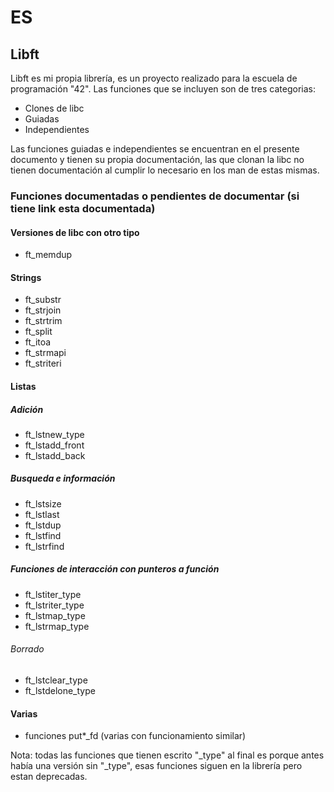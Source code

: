 # ES
## Libft
Libft es mi propia librería, es un proyecto realizado para la escuela de programación "42".
Las funciones que se incluyen son de tres categorias:
- Clones de libc
- Guiadas
- Independientes

Las funciones guiadas e independientes se encuentran en el presente documento y tienen su propia documentación, las que clonan la libc no tienen documentación al cumplir lo necesario en los man de estas mismas.
### Funciones documentadas o pendientes de documentar (si tiene link esta documentada)
#### Versiones de libc con otro tipo
* ft_memdup
#### Strings
* ft_substr
* ft_strjoin
* ft_strtrim
* ft_split
* ft_itoa
* ft_strmapi
* ft_striteri
#### Listas
##### Adición
* ft_lstnew_type
* ft_lstadd_front
* ft_lstadd_back
##### Busqueda e información
* ft_lstsize
* ft_lstlast
* ft_lstdup
* ft_lstfind
* ft_lstrfind
##### Funciones de interacción con punteros a función 
* ft_lstiter_type
* ft_lstriter_type
* ft_lstmap_type
* ft_lstrmap_type
###### Borrado
* ft_lstclear_type
* ft_lstdelone_type
#### Varias
* funciones put*_fd (varias con funcionamiento similar)


Nota: todas las funciones que tienen escrito "_type" al final es porque antes había una versión sin "_type", esas funciones siguen en la librería pero estan deprecadas.